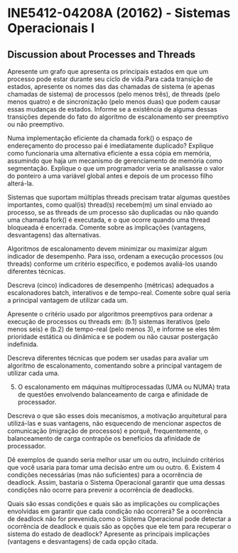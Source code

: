 # INE5412-04208A (20162) - Sistemas Operacionais I

## Discussion about Processes and Threads

Apresente um grafo que apresenta os principais estados em que um processo pode estar durante seu ciclo de vida.Para cada transição de estados, apresente os nomes das das chamadas de sistema (e apenas chamadas de sistema) de processos (pelo menos três), de threads (pelo menos quatro) e de sincronização (pelo menos duas) que podem causar essas mudanças de estados. Informe se a existência de alguma dessas transições depende do fato do algoritmo de escalonamento ser preemptivo ou não preemptivo.

Numa implementação eficiente da chamada fork() o espaço de endereçamento do processo pai é imediatamente duplicado? Explique como funcionaria uma alternativa eficiente a essa cópia em memória, assumindo que haja um mecanismo de gerenciamento de memória como segmentação. Explique o que um programador veria se analisasse o valor do ponteiro a uma variável global antes e depois de um processo filho alterá-la.

Sistemas que suportam múltiplas threads precisam tratar algumas questões importantes, como qual(is) thread(s) recebem(m) um sinal enviado ao processo, se as threads de um processo são duplicadas ou não quando uma chamada fork() é executada, e o que ocorre quando uma thread bloqueada é encerrada. Comente sobre as implicações (vantagens, desvantagens) das alternativas.

Algoritmos de escalonamento devem minimizar ou maximizar algum indicador de desempenho. Para isso, ordenam a execução processos (ou threads) conforme um critério específico, e podemos avaliá-los usando diferentes técnicas.

Descreva (cinco) indicadores de desempenho (métricas) adequados a escalonadores batch, interativos e de tempo-real. Comente sobre qual seria a principal vantagem de utilizar cada um.

Apresente o critério usado por algoritmos preemptivos para ordenar a execução de processos ou threads em: (b.1) sistemas iterativos (pelo menos seis) e (b.2) de tempo-real (pelo menos 3), e informe se eles têm prioridade estática ou dinâmica e se podem ou não causar postergação indefinida.

Descreva diferentes técnicas que podem ser usadas para avaliar um algoritmo de escalonamento, comentando sobre a principal vantagem de utilizar cada uma.

5. O escalonamento em máquinas multiprocessadas (UMA ou NUMA) trata de questões envolvendo balanceamento de carga e afinidade de processador.

Descreva o que são esses dois mecanismos, a motivação arquitetural para utilizá-las e suas  vantagens, não esquecendo de mencionar aspectos de comunicação (migração de processos) e porquê, frequentemente, o balanceamento de carga contrapõe os benefícios da afinidade de processador.

Dê exemplos de quando seria melhor usar um ou outro, incluindo critérios que você usaria para tomar uma decisão entre um ou outro.
6. Existem 4 condições necessárias (mas não suficientes) para a ocorrência de deadlock. Assim, bastaria o Sistema Operacional garantir que uma dessas condições não ocorre para prevenir a ocorrência de deadlocks.

Quais são essas condições e quais são as implicações ou complicações envolvidas em garantir que cada condição não ocorrerá?
Se a ocorrência de deadlock não for prevenida,como o Sistema Operacional pode detectar a ocorrência de deadlock e quais são as opções que ele tem para recuperar o sistema do estado de deadlock? Apresente as principais implicações (vantagens e desvantagens) de cada opção citada.
